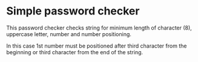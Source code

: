 Simple password checker
========================

This password checker checks string for minimum length of character (8), uppercase
letter, number and number positioning.

In this case 1st number must be positioned after third character from the beginning or third 
character from the end of the string.